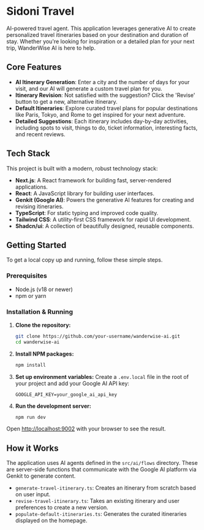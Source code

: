 # Sidoni Travel

AI-powered travel agent. This application leverages generative AI to create personalized travel itineraries based on your destination and duration of stay. Whether you're looking for inspiration or a detailed plan for your next trip, WanderWise AI is here to help.

## Core Features

-   **AI Itinerary Generation**: Enter a city and the number of days for your visit, and our AI will generate a custom travel plan for you.
-   **Itinerary Revision**: Not satisfied with the suggestion? Click the 'Revise' button to get a new, alternative itinerary.
-   **Default Itineraries**: Explore curated travel plans for popular destinations like Paris, Tokyo, and Rome to get inspired for your next adventure.
-   **Detailed Suggestions**: Each itinerary includes day-by-day activities, including spots to visit, things to do, ticket information, interesting facts, and recent reviews.

## Tech Stack

This project is built with a modern, robust technology stack:

-   **Next.js**: A React framework for building fast, server-rendered applications.
-   **React**: A JavaScript library for building user interfaces.
-   **Genkit (Google AI)**: Powers the generative AI features for creating and revising itineraries.
-   **TypeScript**: For static typing and improved code quality.
-   **Tailwind CSS**: A utility-first CSS framework for rapid UI development.
-   **Shadcn/ui**: A collection of beautifully designed, reusable components.

## Getting Started

To get a local copy up and running, follow these simple steps.

### Prerequisites

-   Node.js (v18 or newer)
-   npm or yarn

### Installation & Running

1.  **Clone the repository:**
    ```sh
    git clone https://github.com/your-username/wanderwise-ai.git
    cd wanderwise-ai
    ```

2.  **Install NPM packages:**
    ```sh
    npm install
    ```

3.  **Set up environment variables:**
    Create a `.env.local` file in the root of your project and add your Google AI API key:
    ```
    GOOGLE_API_KEY=your_google_ai_api_key
    ```

4.  **Run the development server:**
    ```sh
    npm run dev
    ```

Open [http://localhost:9002](http://localhost:9002) with your browser to see the result.

## How it Works

The application uses AI agents defined in the `src/ai/flows` directory. These are server-side functions that communicate with the Google AI platform via Genkit to generate content.

-   `generate-travel-itinerary.ts`: Creates an itinerary from scratch based on user input.
-   `revise-travel-itinerary.ts`: Takes an existing itinerary and user preferences to create a new version.
-   `populate-default-itineraries.ts`: Generates the curated itineraries displayed on the homepage.